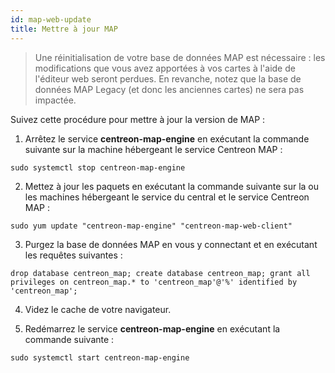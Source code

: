 ```yaml
---
id: map-web-update
title: Mettre à jour MAP
---
```


> Une réinitialisation de votre base de données MAP est nécessaire : les modifications que vous avez apportées à vos cartes à l'aide de l'éditeur web seront perdues. En revanche, notez que la base de données MAP Legacy (et donc les anciennes cartes) ne sera pas impactée.

Suivez cette procédure pour mettre à jour la version de MAP :

1. Arrêtez le service **centreon-map-engine** en exécutant la commande suivante sur la machine hébergeant le service Centreon MAP :
 
  ```shell
  sudo systemctl stop centreon-map-engine
  ```

2. Mettez à jour les paquets en exécutant la commande suivante sur la ou les machines hébergeant le service du central et le service Centreon MAP :
 
  ```shell
  sudo yum update "centreon-map-engine" "centreon-map-web-client"
  ```

3. Purgez la base de données MAP en vous y connectant et en exécutant les requêtes suivantes :
 
  ```shell
  drop database centreon_map; create database centreon_map; grant all privileges on centreon_map.* to 'centreon_map'@'%' identified by 'centreon_map';
  ```

4. Videz le cache de votre navigateur.
 

5. Redémarrez le service **centreon-map-engine** en exécutant la commande suivante :
 
  ```shell
  sudo systemctl start centreon-map-engine
  ```
